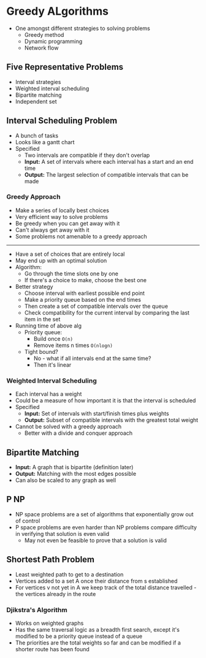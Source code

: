 # Greedy ALgorithms

- One amongst different strategies to solving problems
  - Greedy method
  - Dynamic programming
  - Network flow

## Five Representative Problems

- Interval strategies
- Weighted interval scheduling
- Bipartite matching
- Independent set

## Interval Scheduling Problem

- A bunch of tasks
- Looks like a gantt chart
- Specified
  - Two intervals are compatible if they don't overlap
  - **Input:** A set of intervals where each interval has a start and an end time
  - **Output:** The largest selection of compatible intervals that can be made

### Greedy Approach

- Make a series of locally best choices
- Very efficient way to solve problems
- Be greedy when you can get away with it
- Can't always get away with it
- Some problems not amenable to a greedy approach

---

- Have a set of choices that are entirely local
- May end up with an optimal solution
- Algorithm:
  - Go through the time slots one by one
  - If there's a choice to make, choose the best one
- Better strategy
  - Choose interval with earliest possible end point
  - Make a priority queue based on the end times
  - Then create a set of compatible intervals over the queue
  - Check compatibility for the current interval by comparing the last item in the set
- Running time of above alg
  - Priority queue:
    - Build once `O(n)`
    - Remove items n times `O(nlogn)`
  - Tight bound?
    - No - what if all intervals end at the same time?
    - Then it's linear

### Weighted Interval Scheduling

- Each interval has a weight
- Could be a measure of how important it is that the interval is scheduled
- Specified
  - **Input:** Set of intervals with start/finish times plus weights
  - **Output:** Subset of compatible intervals with the greatest total weight
- Cannot be solved with a greedy approach
  - Better with a divide and conquer approach

## Bipartite Matching

- **Input:** A graph that is bipartite (definition later)
- **Output:** Matching with the most edges possible
- Can also be scaled to any graph as well

## P NP

- NP space problems are a set of algorithms that exponentially grow out of control
- P space problems are even harder than NP problems compare difficulty in verifying that solution is even valid
  - May not even be feasible to prove that a solution is valid

## Shortest Path Problem

- Least weighted path to get to a destination
- Vertices added to a set A once their distance from s established
- For vertices v not yet in A we keep track of the total distance travelled - the vertices already in the route

### Djikstra's Algorithm

- Works on weighted graphs
- Has the same traversal logic as a breadth first search, except it's modified to be a priority queue instead of a queue
- The priorities are the total weights so far and can be modified if a shorter route has been found
